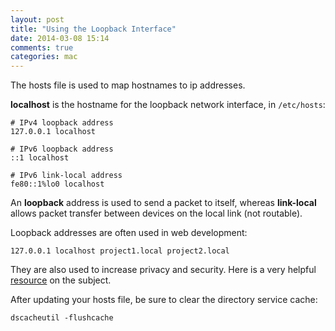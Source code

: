 ```yaml
---
layout: post
title: "Using the Loopback Interface"
date: 2014-03-08 15:14
comments: true
categories: mac
---
```


The hosts file is used to map hostnames to ip addresses.

**localhost** is the hostname for the loopback network interface, in `/etc/hosts`:

	# IPv4 loopback address
	127.0.0.1 localhost

	# IPv6 loopback address
	::1 localhost

	# IPv6 link-local address
	fe80::1%lo0 localhost

An **loopback** address is used to send a packet to itself, whereas **link-local** 
allows packet transfer between devices on the local link (not routable).

Loopback addresses are often used in web development:

	127.0.0.1 localhost project1.local project2.local

They are also used to increase privacy and security.  Here is a very helpful [resource](http://someonewhocares.org/hosts/hosts) on the subject.

After updating your hosts file, be sure to clear the directory service cache:

	dscacheutil -flushcache
